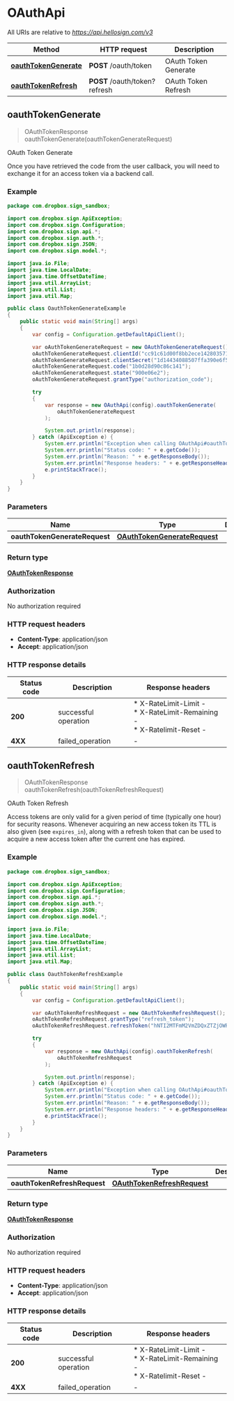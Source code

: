 # OAuthApi

All URIs are relative to *https://api.hellosign.com/v3*

| Method | HTTP request | Description |
|------------- | ------------- | -------------|
[**oauthTokenGenerate**](OAuthApi.md#oauthTokenGenerate) | **POST** /oauth/token | OAuth Token Generate
[**oauthTokenRefresh**](OAuthApi.md#oauthTokenRefresh) | **POST** /oauth/token?refresh | OAuth Token Refresh



## oauthTokenGenerate

> OAuthTokenResponse oauthTokenGenerate(oauthTokenGenerateRequest)

OAuth Token Generate

Once you have retrieved the code from the user callback, you will need to exchange it for an access token via a backend call.

### Example

```java
package com.dropbox.sign_sandbox;

import com.dropbox.sign.ApiException;
import com.dropbox.sign.Configuration;
import com.dropbox.sign.api.*;
import com.dropbox.sign.auth.*;
import com.dropbox.sign.JSON;
import com.dropbox.sign.model.*;

import java.io.File;
import java.time.LocalDate;
import java.time.OffsetDateTime;
import java.util.ArrayList;
import java.util.List;
import java.util.Map;

public class OauthTokenGenerateExample
{
    public static void main(String[] args)
    {
        var config = Configuration.getDefaultApiClient();

        var oAuthTokenGenerateRequest = new OAuthTokenGenerateRequest();
        oAuthTokenGenerateRequest.clientId("cc91c61d00f8bb2ece1428035716b");
        oAuthTokenGenerateRequest.clientSecret("1d14434088507ffa390e6f5528465");
        oAuthTokenGenerateRequest.code("1b0d28d90c86c141");
        oAuthTokenGenerateRequest.state("900e06e2");
        oAuthTokenGenerateRequest.grantType("authorization_code");

        try
        {
            var response = new OAuthApi(config).oauthTokenGenerate(
                oAuthTokenGenerateRequest
            );

            System.out.println(response);
        } catch (ApiException e) {
            System.err.println("Exception when calling OAuthApi#oauthTokenGenerate");
            System.err.println("Status code: " + e.getCode());
            System.err.println("Reason: " + e.getResponseBody());
            System.err.println("Response headers: " + e.getResponseHeaders());
            e.printStackTrace();
        }
    }
}

```

### Parameters


| Name | Type | Description  | Notes |
|------------- | ------------- | ------------- | -------------|
 **oauthTokenGenerateRequest** | [**OAuthTokenGenerateRequest**](OAuthTokenGenerateRequest.md)|  |

### Return type

[**OAuthTokenResponse**](OAuthTokenResponse.md)

### Authorization

No authorization required

### HTTP request headers

- **Content-Type**: application/json
- **Accept**: application/json

### HTTP response details
| Status code | Description | Response headers |
|-------------|-------------|------------------|
| **200** | successful operation |  * X-RateLimit-Limit -  <br>  * X-RateLimit-Remaining -  <br>  * X-Ratelimit-Reset -  <br>  |
| **4XX** | failed_operation |  -  |


## oauthTokenRefresh

> OAuthTokenResponse oauthTokenRefresh(oauthTokenRefreshRequest)

OAuth Token Refresh

Access tokens are only valid for a given period of time (typically one hour) for security reasons. Whenever acquiring an new access token its TTL is also given (see `expires_in`), along with a refresh token that can be used to acquire a new access token after the current one has expired.

### Example

```java
package com.dropbox.sign_sandbox;

import com.dropbox.sign.ApiException;
import com.dropbox.sign.Configuration;
import com.dropbox.sign.api.*;
import com.dropbox.sign.auth.*;
import com.dropbox.sign.JSON;
import com.dropbox.sign.model.*;

import java.io.File;
import java.time.LocalDate;
import java.time.OffsetDateTime;
import java.util.ArrayList;
import java.util.List;
import java.util.Map;

public class OauthTokenRefreshExample
{
    public static void main(String[] args)
    {
        var config = Configuration.getDefaultApiClient();

        var oAuthTokenRefreshRequest = new OAuthTokenRefreshRequest();
        oAuthTokenRefreshRequest.grantType("refresh_token");
        oAuthTokenRefreshRequest.refreshToken("hNTI2MTFmM2VmZDQxZTZjOWRmZmFjZmVmMGMyNGFjMzI2MGI5YzgzNmE3");

        try
        {
            var response = new OAuthApi(config).oauthTokenRefresh(
                oAuthTokenRefreshRequest
            );

            System.out.println(response);
        } catch (ApiException e) {
            System.err.println("Exception when calling OAuthApi#oauthTokenRefresh");
            System.err.println("Status code: " + e.getCode());
            System.err.println("Reason: " + e.getResponseBody());
            System.err.println("Response headers: " + e.getResponseHeaders());
            e.printStackTrace();
        }
    }
}

```

### Parameters


| Name | Type | Description  | Notes |
|------------- | ------------- | ------------- | -------------|
 **oauthTokenRefreshRequest** | [**OAuthTokenRefreshRequest**](OAuthTokenRefreshRequest.md)|  |

### Return type

[**OAuthTokenResponse**](OAuthTokenResponse.md)

### Authorization

No authorization required

### HTTP request headers

- **Content-Type**: application/json
- **Accept**: application/json

### HTTP response details
| Status code | Description | Response headers |
|-------------|-------------|------------------|
| **200** | successful operation |  * X-RateLimit-Limit -  <br>  * X-RateLimit-Remaining -  <br>  * X-Ratelimit-Reset -  <br>  |
| **4XX** | failed_operation |  -  |

